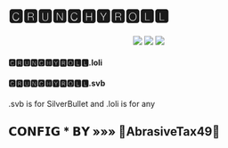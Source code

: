 # 🅲🆁🆄🅽🅲🅷🆈🆁🅾🅻🅻
<p align="center">
<img src=https://img.shields.io/github/stars/AbrasiveTax49/Discord-Crunchyroll-config?style=for-the-badge&logo=appveyor&color=blue />
<img src=https://img.shields.io/github/issues/AbrasiveTax49/Discord-Crunchyroll-config?style=for-the-badge&logo=appveyor&color=informational />
<img src=https://img.shields.io/github/issues-pr/AbrasiveTax49/Crunchyroll-config?style=for-the-badge&logo=appveyor&color=informational />
</p>

#### 🅲🆁🆄🅽🅲🅷🆈🆁🅾🅻🅻.loli
#### 🅲🆁🆄🅽🅲🅷🆈🆁🅾🅻🅻.svb
.svb is for SilverBullet and .loli is for any
## 𝗖𝗢𝗡𝗙𝗜𝗚 * 𝗕𝗬   »»» 👑AbrasiveTax49👑
